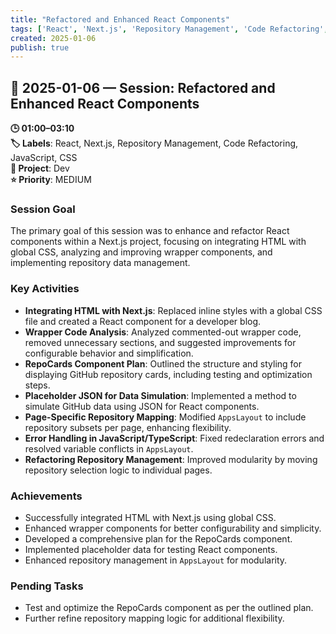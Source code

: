 ```yaml
---
title: "Refactored and Enhanced React Components"
tags: ['React', 'Next.js', 'Repository Management', 'Code Refactoring', 'JavaScript', 'CSS']
created: 2025-01-06
publish: true
---
```


## 📅 2025-01-06 — Session: Refactored and Enhanced React Components

**🕒 01:00–03:10**  
**🏷️ Labels**: React, Next.js, Repository Management, Code Refactoring, JavaScript, CSS  
**📂 Project**: Dev  
**⭐ Priority**: MEDIUM  


### Session Goal
The primary goal of this session was to enhance and refactor React components within a Next.js project, focusing on integrating HTML with global CSS, analyzing and improving wrapper components, and implementing repository data management.

### Key Activities
- **Integrating HTML with Next.js**: Replaced inline styles with a global CSS file and created a React component for a developer blog.
- **Wrapper Code Analysis**: Analyzed commented-out wrapper code, removed unnecessary sections, and suggested improvements for configurable behavior and simplification.
- **RepoCards Component Plan**: Outlined the structure and styling for displaying GitHub repository cards, including testing and optimization steps.
- **Placeholder JSON for Data Simulation**: Implemented a method to simulate GitHub data using JSON for React components.
- **Page-Specific Repository Mapping**: Modified `AppsLayout` to include repository subsets per page, enhancing flexibility.
- **Error Handling in JavaScript/TypeScript**: Fixed redeclaration errors and resolved variable conflicts in `AppsLayout`.
- **Refactoring Repository Management**: Improved modularity by moving repository selection logic to individual pages.

### Achievements
- Successfully integrated HTML with Next.js using global CSS.
- Enhanced wrapper components for better configurability and simplicity.
- Developed a comprehensive plan for the RepoCards component.
- Implemented placeholder data for testing React components.
- Enhanced repository management in `AppsLayout` for modularity.

### Pending Tasks
- Test and optimize the RepoCards component as per the outlined plan.
- Further refine repository mapping logic for additional flexibility.
